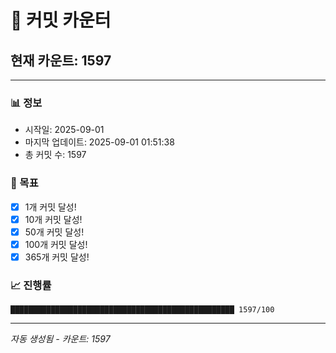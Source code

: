 # 🔢 커밋 카운터

## 현재 카운트: 1597

---

### 📊 정보
- 시작일: 2025-09-01
- 마지막 업데이트: 2025-09-01 01:51:38
- 총 커밋 수: 1597

### 🎯 목표
- [x] 1개 커밋 달성!
- [x] 10개 커밋 달성!
- [x] 50개 커밋 달성!
- [x] 100개 커밋 달성!
- [x] 365개 커밋 달성!

### 📈 진행률
```
██████████████████████████████████████████████████ 1597/100
```

---
*자동 생성됨 - 카운트: 1597*
